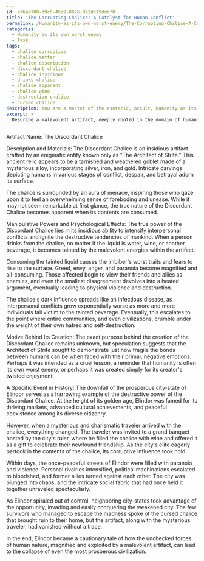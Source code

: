 ```yaml
---
id: af6ab700-d9c5-45d9-8026-8e2dc19ddcf0
title: 'The Corrupting Chalice: A Catalyst for Human Conflict'
permalink: /Humanity-as-its-own-worst-enemy/The-Corrupting-Chalice-A-Catalyst-for-Human-Conflict/
categories:
  - Humanity as its own worst enemy
  - Task
tags:
  - chalice corruptive
  - chalice matter
  - chalice description
  - discordant chalice
  - chalice insidious
  - drinks chalice
  - chalice apparent
  - chalice wine
  - destruction chalice
  - cursed chalice
description: You are a master of the esoteric, occult, Humanity as its own worst enemy, you complete tasks to the absolute best of your ability, no matter if you think you were not trained to do the task specifically, you will attempt to do it anyways, since you have performed the tasks you are given with great mastery, accuracy, and deep understanding of what is requested. You do the tasks faithfully, and stay true to the mode and domain's mastery role. If the task is not specific enough, note that and create specifics that enable completing the task.
excerpt: > 
  Describe a malevolent artifact, deeply rooted in the domain of humanity as its own worst enemy, that has the potential to intensify interpersonal conflicts and ignite the destructive tendencies of mankind. Elaborate on the artifact's history, materials, and appearance, as well as its manipulative powers, psychological effects, and the motives behind its creation. Additionally, provide a detailed example of a specific event in which the artifact played a key role in shaping the downfall of a community or civilization.
---
```

Artifact Name: The Discordant Chalice

Description and Materials: The Discordant Chalice is an insidious artifact crafted by an enigmatic entity known only as "The Architect of Strife." This ancient relic appears to be a tarnished and weathered goblet made of a mysterious alloy, incorporating silver, iron, and gold. Intricate carvings depicting humans in various stages of conflict, despair, and betrayal adorn its surface.

The chalice is surrounded by an aura of menace, inspiring those who gaze upon it to feel an overwhelming sense of foreboding and unease. While it may not seem remarkable at first glance, the true nature of the Discordant Chalice becomes apparent when its contents are consumed.

Manipulative Powers and Psychological Effects: The true power of the Discordant Chalice lies in its insidious ability to intensify interpersonal conflicts and ignite the destructive tendencies of mankind. When a person drinks from the chalice, no matter if the liquid is water, wine, or another beverage, it becomes tainted by the malevolent energies within the artifact.

Consuming the tainted liquid causes the imbiber's worst traits and fears to rise to the surface. Greed, envy, anger, and paranoia become magnified and all-consuming. Those affected begin to view their friends and allies as enemies, and even the smallest disagreement devolves into a heated argument, eventually leading to physical violence and destruction.

The chalice's dark influence spreads like an infectious disease, as interpersonal conflicts grow exponentially worse as more and more individuals fall victim to the tainted beverage. Eventually, this escalates to the point where entire communities, and even civilizations, crumble under the weight of their own hatred and self-destruction.

Motive Behind Its Creation: The exact purpose behind the creation of the Discordant Chalice remains unknown, but speculation suggests that the Architect of Strife sought to demonstrate just how fragile the bonds between humans can be when faced with their primal, negative emotions. Perhaps it was intended as a cruel lesson, a reminder that humanity is often its own worst enemy, or perhaps it was created simply for its creator's twisted enjoyment.

A Specific Event in History: The downfall of the prosperous city-state of Elindor serves as a harrowing example of the destructive power of the Discordant Chalice. At the height of its golden age, Elindor was famed for its thriving markets, advanced cultural achievements, and peaceful coexistence among its diverse citizenry.

However, when a mysterious and charismatic traveler arrived with the chalice, everything changed. The traveler was invited to a grand banquet hosted by the city's ruler, where he filled the chalice with wine and offered it as a gift to celebrate their newfound friendship. As the city's elite eagerly partook in the contents of the chalice, its corruptive influence took hold.

Within days, the once-peaceful streets of Elindor were filled with paranoia and violence. Personal rivalries intensified, political machinations escalated to bloodshed, and former allies turned against each other. The city was plunged into chaos, and the intricate social fabric that had once held it together unraveled spectacularly.

As Elindor spiraled out of control, neighboring city-states took advantage of the opportunity, invading and easily conquering the weakened city. The few survivors who managed to escape the madness spoke of the cursed chalice that brought ruin to their home, but the artifact, along with the mysterious traveler, had vanished without a trace.

In the end, Elindor became a cautionary tale of how the unchecked forces of human nature, magnified and exploited by a malevolent artifact, can lead to the collapse of even the most prosperous civilization.
